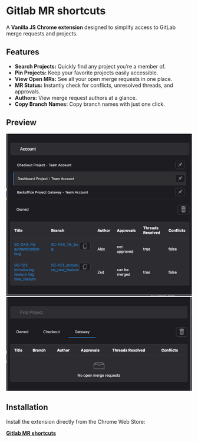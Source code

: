 # Gitlab MR shortcuts

<p>A <strong>Vanilla JS Chrome extension</strong> designed to simplify access to GitLab merge requests and projects. </p>

<h2>Features</h2>
<ul>
  <li><strong>Search Projects:</strong> Quickly find any project you’re a member of.</li>
  <li><strong>Pin Projects:</strong> Keep your favorite projects easily accessible.</li>
  <li><strong>View Open MRs:</strong> See all your open merge requests in one place.</li>
  <li><strong>MR Status:</strong> Instantly check for conflicts, unresolved threads, and approvals.</li>
  <li><strong>Authors:</strong> View merge request authors at a glance.</li>
  <li><strong>Copy Branch Names:</strong> Copy branch names with just one click.</li>
</ul>

<h2>Preview</h2>
<img src="./Screenshot%202023-12-08%20at%2016.20.19.png" alt="GitLab Merge Mate Preview 1">
<img src="./Screenshot%202023-12-08%20at%2016.20.42.png" alt="GitLab Merge Mate Preview 2">

<h2>Installation</h2>
<p>Install the extension directly from the Chrome Web Store:</p>
<p><a href="https://chromewebstore.google.com/detail/gitlab-mr-shortcuts/kpnpeomoodgjlpdaopnapgdiigdkkgim?authuser=0&hl=en" target="_blank"><strong>Gitlab MR shortcuts</strong></a></p>
